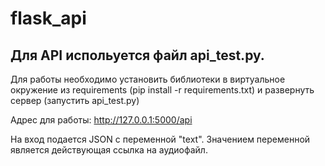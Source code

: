 # flask_api

## Для API испольуется файл api_test.py.

Для работы необходимо установить библиотеки в виртуальное окружение из requirements (pip install -r requirements.txt) и развернуть сервер (запустить api_test.py)

Адрес для работы: http://127.0.0.1:5000/api

На вход подается JSON с переменной "text". Значением переменной является действующая ссылка на аудиофайл.


